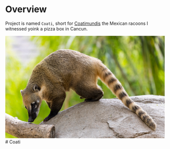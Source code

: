 # Overview 

Project is named `Coati`, short for [Coatimundis](https://en.wikipedia.org/wiki/Coati) the Mexican racoons I witnessed yoink a pizza box in Cancun.

![Coati](resources/coati.jpg)# Coati
